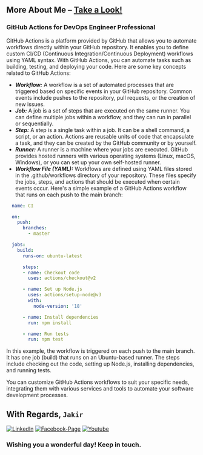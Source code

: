 ## More About Me – [Take a Look!](http://www.mjakaria.me) 

### GitHub Actions for DevOps Engineer Professional

GitHub Actions is a platform provided by GitHub that allows you to automate workflows directly within your GitHub repository. It enables you to define custom CI/CD (Continuous Integration/Continuous Deployment) workflows using YAML syntax. With GitHub Actions, you can automate tasks such as building, testing, and deploying your code. Here are some key concepts related to GitHub Actions:

- ***Workflow:*** A workflow is a set of automated processes that are triggered based on specific events in your GitHub repository. Common events include pushes to the repository, pull requests, or the creation of new issues.
- ***Job:*** A job is a set of steps that are executed on the same runner. You can define multiple jobs within a workflow, and they can run in parallel or sequentially.
- ***Step:*** A step is a single task within a job. It can be a shell command, a script, or an action. Actions are reusable units of code that encapsulate a task, and they can be created by the GitHub community or by yourself.
- ***Runner:*** A runner is a machine where your jobs are executed. GitHub provides hosted runners with various operating systems (Linux, macOS, Windows), or you can set up your own self-hosted runner.
- ***Workflow File (YAML):*** Workflows are defined using YAML files stored in the .github/workflows directory of your repository. These files specify the jobs, steps, and actions that should be executed when certain events occur.
Here's a simple example of a GitHub Actions workflow that runs on each push to the main branch:
```YAML
  name: CI

  on:
    push:
      branches:
        - master

  jobs:
    build:
      runs-on: ubuntu-latest

      steps:
      - name: Checkout code
        uses: actions/checkout@v2

      - name: Set up Node.js
        uses: actions/setup-node@v3
        with:
          node-version: '18'

      - name: Install dependencies
        run: npm install

      - name: Run tests
        run: npm test
```
In this example, the workflow is triggered on each push to the main branch. It has one job (build) that runs on an Ubuntu-based runner. The steps include checking out the code, setting up Node.js, installing dependencies, and running tests.

You can customize GitHub Actions workflows to suit your specific needs, integrating them with various services and tools to automate your software development processes.

## With Regards, `Jakir`

[![LinkedIn][linkedin-shield-jakir]][linkedin-url-jakir]
[![Facebook-Page][facebook-shield-jakir]][facebook-url-jakir]
[![Youtube][youtube-shield-jakir]][youtube-url-jakir]

### Wishing you a wonderful day! Keep in touch.

<!-- Personal profile -->

[linkedin-shield-jakir]: https://img.shields.io/badge/linkedin-%230077B5.svg?style=for-the-badge&logo=linkedin&logoColor=white
[linkedin-url-jakir]: https://www.linkedin.com/in/jakir-ruet/
[facebook-shield-jakir]: https://img.shields.io/badge/Facebook-%231877F2.svg?style=for-the-badge&logo=Facebook&logoColor=white
[facebook-url-jakir]: https://www.facebook.com/jakir.ruet/
[youtube-shield-jakir]: https://img.shields.io/badge/YouTube-%23FF0000.svg?style=for-the-badge&logo=YouTube&logoColor=white
[youtube-url-jakir]: https://www.youtube.com/@mjakaria-ruet/featured
